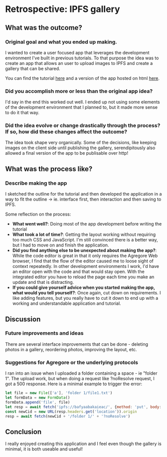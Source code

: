 # Retrospective: IPFS gallery

## What was the outcome?

### Original goal and what you ended up making.

I wanted to create a user focused app that leverages the development environment I've built in previous tutorials. To that purpose the idea was to create an app that allows an user to upload images to IPFS and create a gallery that can be shared.

You can find the tutorial [here](/docs/tutorials/ipfs-gallery/) and a version of the app hosted on html [here](/docs/examples/ipfs-gallery/).

### Did you accomplish more or less than the original app idea?

I'd say in the end this worked out well. I ended up not using some elements of the development environment that I planned to, but it made more sense to do it that way.

### Did the idea evolve or change drastically through the process? If so, how did these changes affect the outcome?

The idea took shape very organically. Some of the decisions, like keeping images on the client side until publishing the gallery, serendipitously also allowed a final version of the app to be publisable over http!

## What was the process like?

### Describe making the app
I sketched the outline for the tutorial and then developed the application in a way to fit the outline -> ie. interface first, then interaction and then saving to IPFS.

Some reflection on the process:

- **What went well?**: Doing most of the app development before writing the tutorial
- **What took a lot of time?**: Getting the layout working without requiring too much CSS and JavaScript. I'm still convinced there is a better way, but I had to move on and finish the application.
- **Did you find anything else to be unexpected about making the app?**: While the code editor is great in that it only requires the Agregore Web browser, I find that the flow of the editor caused me to loose sight of context repeatedly. In other development environments I work, I'd have an editor open with the code and that would stay open. With the integrated editor you have to reload the page each time you make an update and that is distracting.
- **If you could give yourself advice when you started making the app, what would you tell yourself?**: Once again, cut down on requirements. I like adding features, but you really have to cut it down to end up with a working and understandable application and tutorial.

## Discussion

### Future improvements and ideas

There are several interface improvements that can be done - deleting photos in a gallery, reordering photos, improving the layout, etc.

### Suggestions for Agregore or the underlying protocols

I ran into an issue when I uploaded a folder containing a space - ie "folder 1". The upload work, but when doing a request like ?noResolve request, I got a 500 response. Here is a minimal example to trigger the error:

```js
let file = new File(['a'], 'folder 1/file1.txt')
let formData = new FormData()
formData.append('file', file)
let resp = await fetch('ipfs://bafyaabakaieac/', {method: 'put', body: formData})
const newCid = new URL(resp.headers.get('location')).origin
resp = await fetch(newCid + '/folder 1/' + '?noResolve')
```

## Conclusion

I really enjoyed creating this application and I feel even though the gallery is minimal, it is both useable and useful!
